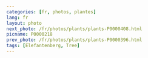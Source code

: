 ```yaml
---
categories: [fr, photos, plantes]
lang: fr
layout: photo
next_photo: /fr/photos/plants/plants-P0000408.html
picname: P0000218
prev_photo: /fr/photos/plants/plants-P0000396.html
tags: [Elefantenberg, Tree]
---
```

